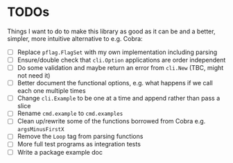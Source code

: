 # TODOs

Things I want to do to make this library as good as it can be and a better, simpler, more intuitive alternative to e.g. Cobra:

- [ ] Replace `pflag.FlagSet` with my own implementation including parsing
- [ ] Ensure/double check that `cli.Option` applications are order independent
- [ ] Do some validation and maybe return an error from `cli.New` (TBC, might not need it)
- [ ] Better document the functional options, e.g. what happens if we call each one multiple times
- [ ] Change `cli.Example` to be one at a time and append rather than pass a slice
- [ ] Rename `cmd.example` to `cmd.examples`
- [ ] Clean up/rewrite some of the functions borrowed from Cobra e.g. `argsMinusFirstX`
- [ ] Remove the `Loop` tag from parsing functions
- [ ] More full test programs as integration tests
- [ ] Write a package example doc
